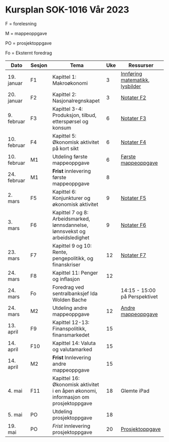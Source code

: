#  Kursplan SOK-1016 Vår 2023

F = forelesning             

M = mappeoppgave

PO = prosjektoppgave

Fo = Eksternt foredrag

|Dato <img width=100/>| Sesjon <img width=80/>   | Tema                                                              | Uke  | Ressurser <img width=200/>  |
|--------|----------------|----------------------------------------------------------------------|-----------|--------------------------------------|
|19. januar   |F1| Kapittel 1: Makroøkonomi   | 3 | [Innføring matematikk](/ressurser/hefte.pdf), [lysbilder](/ressurser/F1_SOK1016_V23.pdf)| 
|20. januar   |F2| Kapittel 2: Nasjonalregnskapet  | 3 | [Notater F2](/ressurser/F2_SOK1016_V23.pdf) |
|9. februar   |F3| Kapittel 3-4: Produksjon, tilbud, etterspørsel og konsum | 6 | [Notater F3](/ressurser/F3_SOK1016_V23.pdf)  |
|10. februar  |F4| Kapittel 5: Økonomisk aktivitet på kort sikt | 6 | [Notater F4](/ressurser/F4_SOK1016_V23.pdf)|
|10. februar  |M1| Utdeling første mappeoppgave | 6 |[Første mappeoppgave](/ressurser/M1_SOK1016_V23.pdf)|
|24. februar  |M1| **Frist** innlevering første mappeoppgave | 8 ||
|2. mars      |F5| Kapittel 6: Konjunkturer og økonomisk aktivitet| 9 |[Notater F5](/ressurser/F5_SOK1016_V23.pdf)|
|3. mars      |F6| Kapittel 7 og 8: Arbeidsmarked, lønnsdannelse, lønnsvekst og arbeidsledighet | 9 |[Notater F6](/ressurser/F6_SOK1016_V23.pdf)|
|23. mars     |F7| Kapittel 9 og 10: Rente, pengepolitikk, og finanskriser | 12 |[Notater F7](/ressurser/F7_SOK1016_V23.pdf)|
|24. mars     |F8|Kapittel 11: Penger og inflasjon |12 ||
|24. mars     |Fo| Foredrag ved sentralbanksjef Ida Wolden Bache | | 14:15 - 15:00 på Perspektivet|
|24. mars  |M2| Utdeling andre mappeoppgave | 12 |[Andre mappeoppgave](/ressurser/M2_SOK1016_V23.pdf)|
|13. april    |F9| Kapittel 12-13: Finanspolitikk, finansmarkedet | 15||
|14. april    |F10| Kapittel 14: Valuta og valutamarked | 15 || 
|14. april  |M2| **Frist** Innlevering andre mappeoppgave | 15 ||
|4. mai       |F11|Kapittel 16: Økonomisk aktivitet i en åpen økonomi, informasjon om prosjektoppgave  | 18 | Glemte iPad |
|5. mai  |PO| Utdeling prosjektoppgave | 18 ||
|19. mai  |PO| *Frist* innlevering prosjektoppgave | 20 |[Prosjektoppgave](/ressurser/PO_SOK1016_V23.pdf)|

